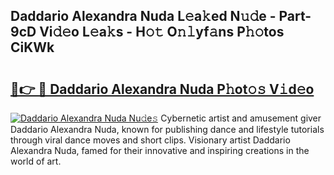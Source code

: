 ## Daddario Alexandra Nuda L𝚎a𝚔ed N𝚞𝚍e - Part-9cD Vi𝚍𝚎o L𝚎a𝚔s - H𝚘𝚝 O𝚗𝚕yf𝚊ns P𝚑𝚘tos CiKWk

# <h2><a href="http://kf33zj.oniu.top/?m=Daddario+Alexandra+Nuda">🔗👉 🔴 Daddario Alexandra Nuda P𝚑ot𝚘𝚜 V𝚒d𝚎o</a></h2>

[![Daddario Alexandra Nuda Nu𝚍e𝚜](https://i.imgur.com/0qMVB7G.gif)](http://kf33zj.oniu.top/?m=Daddario+Alexandra+Nuda)
Cybernetic artist and amusement giver Daddario Alexandra Nuda, known for publishing dance and lifestyle tutorials through viral dance moves and short clips. Visionary artist Daddario Alexandra Nuda, famed for their innovative and inspiring creations in the world of art.  
